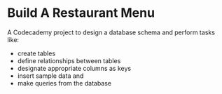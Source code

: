 # Build A Restaurant Menu

A Codecademy project to design a database schema and perform tasks like:

- create tables
- define relationships between tables
- designate appropriate columns as keys
- insert sample data and
- make queries from the database

